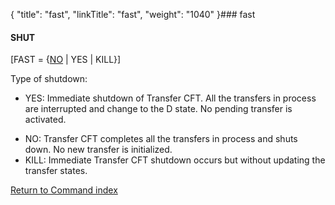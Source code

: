 {
    "title": "fast",
    "linkTitle": "fast",
    "weight": "1040"
}### fast

#### SHUT

\[FAST = {<u>NO</u> | YES | KILL}\]

Type of shutdown:

-   YES: Immediate shutdown of <span class="mc-variable axway_variables.Component_Short_Name variable">Transfer CFT</span>.
    All the transfers in process are interrupted and change
    to the D state. No pending transfer is activated.

<!-- -->

-   NO: <span class="mc-variable axway_variables.Component_Short_Name variable">Transfer CFT</span> completes all the transfers
    in process and shuts down. No new transfer is initialized.
-   KILL: Immediate <span class="mc-variable axway_variables.Component_Short_Name variable">Transfer CFT</span> shutdown occurs
    but without updating the transfer states.

[Return to Command index](../../)
